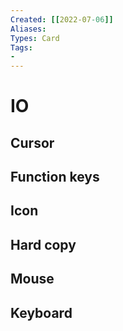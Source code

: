 ```yaml
---
Created: [[2022-07-06]]
Aliases: 
Types: Card
Tags: 
- 
---
```


# IO
## Cursor
## Function keys
## Icon
## Hard copy
## Mouse
## Keyboard